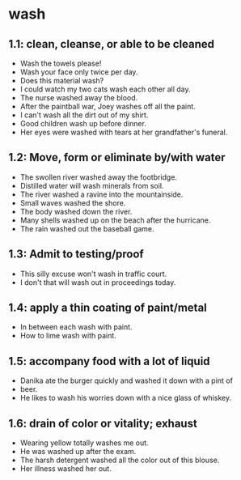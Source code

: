 # wash
## 1.1: clean, cleanse, or able to be cleaned

  *  Wash the towels please!
  *  Wash your face only twice per day.
  *  Does this material wash?
  *  I could watch my two cats wash each other all day.
  *  The nurse washed away the blood.
  *  After the paintball war, Joey washes off all the paint.
  *  I can't wash all the dirt out of my shirt.
  *  Good children wash up before dinner.
  *  Her eyes were washed with tears at her grandfather's funeral.

## 1.2: Move, form or eliminate by/with water

  *  The swollen river washed away the footbridge.
  *  Distilled water will wash minerals from soil.
  *  The river washed a ravine into the mountainside.
  *  Small waves washed the shore.
  *  The body washed down the river.
  *  Many shells washed up on the beach after the hurricane.
  *  The rain washed out the baseball game.

## 1.3: Admit to testing/proof

  *  This silly excuse won't wash in traffic court.
  *  I don't that will wash out in proceedings today.

## 1.4: apply a thin coating of paint/metal

  *  In between each wash with paint.
  *  How to lime wash with paint.

## 1.5: accompany food with a lot of liquid

  *  Danika ate the burger quickly and washed it down with a pint of
  *  beer.
  *  He likes to wash his worries down with a nice glass of whiskey.

## 1.6: drain of color or vitality; exhaust

  *  Wearing yellow totally washes me out.
  *  He was washed up after the exam.
  *  The harsh detergent washed all the color out of this blouse.
  *  Her illness washed her out.
